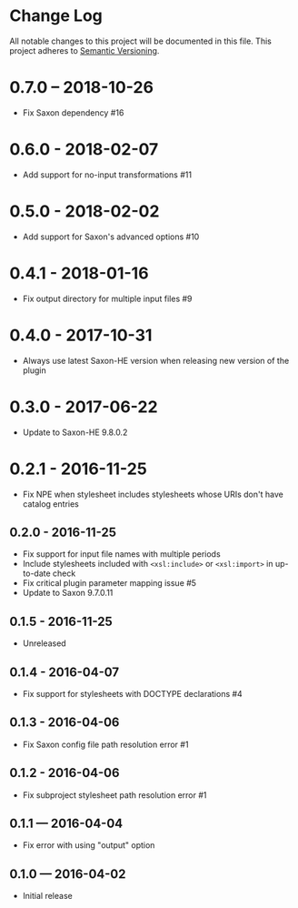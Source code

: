 # Change Log
All notable changes to this project will be documented in this file.
This project adheres to [Semantic Versioning](http://semver.org/).

# 0.7.0 – 2018-10-26
- Fix Saxon dependency #16

# 0.6.0 - 2018-02-07
- Add support for no-input transformations #11

# 0.5.0 - 2018-02-02
- Add support for Saxon's advanced options #10

# 0.4.1 - 2018-01-16
- Fix output directory for multiple input files #9

# 0.4.0 - 2017-10-31
- Always use latest Saxon-HE version when releasing new version of the plugin

# 0.3.0 - 2017-06-22
- Update to Saxon-HE 9.8.0.2

# 0.2.1 - 2016-11-25
- Fix NPE when stylesheet includes stylesheets whose URIs don't have catalog entries

## 0.2.0 - 2016-11-25
- Fix support for input file names with multiple periods
- Include stylesheets included with `<xsl:include>` or `<xsl:import>` in up-to-date check
- Fix critical plugin parameter mapping issue #5
- Update to Saxon 9.7.0.11

## 0.1.5 - 2016-11-25
- Unreleased

## 0.1.4 - 2016-04-07
- Fix support for stylesheets with DOCTYPE declarations #4

## 0.1.3 - 2016-04-06
- Fix Saxon config file path resolution error #1

## 0.1.2 - 2016-04-06
- Fix subproject stylesheet path resolution error #1

## 0.1.1 — 2016-04-04
- Fix error with using "output" option

## 0.1.0 — 2016-04-02
- Initial release
